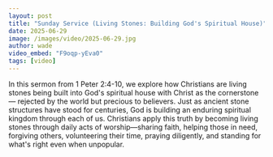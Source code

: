 ```yaml
---
layout: post
title: "Sunday Service (Living Stones: Building God's Spiritual House)"
date: 2025-06-29
image: /images/video/2025-06-29.jpg
author: wade
video_embed: "F9oqp-yEva0"
tags: [video]
---
```


In this sermon from 1 Peter 2:4-10, we explore how Christians are living stones being built into God's spiritual house with Christ as the cornerstone — rejected by the world but precious to believers. Just as ancient stone structures have stood for centuries, God is building an enduring spiritual kingdom through each of us. Christians apply this truth by becoming living stones through daily acts of worship—sharing faith, helping those in need, forgiving others, volunteering their time, praying diligently, and standing for what's right even when unpopular.
